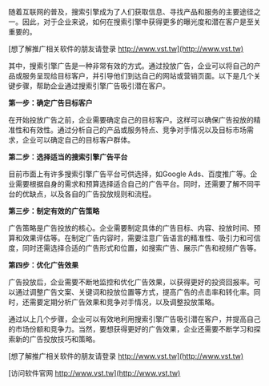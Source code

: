 随着互联网的普及，搜索引擎成为了人们获取信息、寻找产品和服务的主要途径之一。因此，对于企业来说，如何在搜索引擎中获得更多的曝光度和潜在客户是至关重要的。

[想了解推广相关软件的朋友请登录 http://www.vst.tw](http://www.vst.tw)

其中，搜索引擎广告是一种非常有效的方式。通过投放广告，企业可以将自己的产品或服务呈现给目标客户，并引导他们到达自己的网站或营销页面。以下是几个关键步骤，帮助企业通过搜索引擎广告吸引潜在客户。

**第一步：确定广告目标客户**

在开始投放广告之前，企业需要确定自己的目标客户。这样可以确保广告投放的精准性和有效性。通过分析自己的产品或服务特点、竞争对手情况以及目标市场需求，企业可以确定自己的目标客户群体。

**第二步：选择适当的搜索引擎广告平台**

目前市面上有许多搜索引擎广告平台可供选择，如Google Ads、百度推广等。企业需要根据自身的需求和预算选择适合自己的广告平台。同时，还需要了解不同平台的优缺点，以及各自的广告投放规则和流程。

**第三步：制定有效的广告策略**

广告策略是广告投放的核心。企业需要制定具体的广告目标、内容、投放时间、预算和效果评估等。在制定广告内容时，需要注意广告语言的精准性、吸引力和可信度，同时还需选择合适的广告形式和位置，如搜索广告、展示广告和视频广告等。

**第四步：优化广告效果**

广告投放后，企业需要不断地监控和优化广告效果，以获得更好的投资回报率。可以通过调整广告文案、关键词和投放位置等方式，提高广告的点击率和转化率。同时，还需要定期分析广告效果和竞争对手情况，以及调整投放策略。

通过以上几个步骤，企业可以有效地利用搜索引擎广告吸引潜在客户，并提高自己的市场份额和竞争力。当然，要想获得更好的广告效果，企业还需要不断学习和探索新的广告投放技巧和策略。

[想了解推广相关软件的朋友请登录 http://www.vst.tw](http://www.vst.tw)


[访问软件官网 http://www.vst.tw](http://www.vst.tw)
